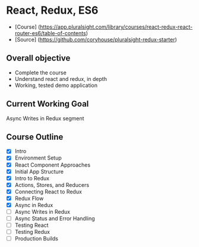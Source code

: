 # React, Redux, ES6

- [Course] (https://app.pluralsight.com/library/courses/react-redux-react-router-es6/table-of-contents)
- [Source] (https://github.com/coryhouse/pluralsight-redux-starter)

## Overall objective

- Complete the course
- Understand react and redux, in depth
- Working, tested demo application

## Current Working Goal

Async Writes in Redux segment

## Course Outline

- [x] Intro
- [x] Environment Setup
- [x] React Component Approaches
- [x] Initial App Structure
- [x] Intro to Redux
- [x] Actions, Stores, and Reducers
- [x] Connecting React to Redux
- [x] Redux Flow
- [x] Async in Redux
- [ ] Async Writes in Redux
- [ ] Async Status and Error Handling
- [ ] Testing React
- [ ] Testing Redux
- [ ] Production Builds
